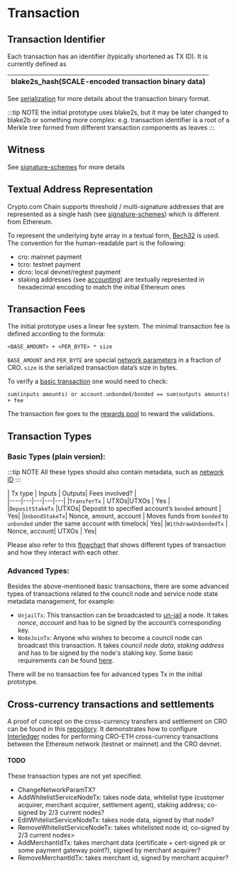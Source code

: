 # Transaction

## Transaction Identifier

Each transaction has an identifier (typically shortened as TX ID). It is currently defined as

|blake2s_hash(SCALE-encoded transaction binary data)|
|-|

See [serialization](./serialization) for more details about the transaction binary format.

:::tip NOTE
 the initial prototype uses blake2s, but it may be later changed to blake2b or something more complex: e.g. transaction identifier is a root of a Merkle tree formed from different transaction components as leaves
:::

## Witness

See [signature-schemes](./signature-schemes) for more details

## Textual Address Representation

Crypto.com Chain supports threshold / multi-signature addresses that are represented as a single hash (see [signature-schemes](./signature-schemes)) which is different from Ethereum.

To represent the underlying byte array in a textual form, [Bech32](https://github.com/bitcoin/bips/blob/master/bip-0173.mediawiki) is used. The convention for the human-readable part is the following:

- cro: mainnet payment
- tcro: testnet payment
- dcro: local devnet/regtest payment
- staking addresses (see [accounting](./transaction-accounting-model)) are textually represented in hexadecimal encoding to match the initial Ethereum ones

## Transaction Fees

The initial prototype uses a linear fee system. The minimal transaction fee is defined according to the formula:

```
<BASE_AMOUNT> + <PER_BYTE> * size
```

`BASE_AMOUNT` and `PER_BYTE` are special [network parameters](./network-parameters.md) in a fraction of CRO. `size` is the serialized transaction data’s size in bytes.

To verify a [basic transaction](#transaction-types) one would need to check: 

```
sum(inputs amounts) or account.unbonded/bonded == sum(outputs amounts) + fee
```

The transaction fee goes to the [rewards pool](#rewards) to reward the validations.

## Transaction Types

### Basic Types (plain version):

:::tip NOTE
All these types should also contain metadata, such as [network ID](./chain-id-and-network-id.md#network-id)
:::

| Tx type |  Inputs | Outputs|   Fees involved?  |   
|----|---|---|---|---|
|`TransferTx`    | UTXOs|UTXOs   |  Yes |   
|`DepositStakeTx` |UTXOs| Depostit to specified account’s `bonded` amount  |  Yes|
|`UnbondStakeTx`| Nonce, amount, account | Moves funds from `bonded` to `unbonded` under the same account with timelock| Yes|
|`WithdrawUnbondedTx` | Nonce, account| UTXOs | Yes|

Please also refer to this [flowchart](./send_your_first_transaction.md#types-of-transaction-and-address) that shows different types of transaction and how they interact with each other.

### Advanced Types:
Besides the above-mentioned basic transactions, there are some advanced types of transactions related to the council node and service node state metadata management, for example:
- `UnjailTx`: This transaction can be broadcasted to [un-jail](./staking.md#un-jailing) a node. It takes *nonce*, *account* and has to be signed by the account’s corresponding key.
- `NodeJoinTx`: Anyone who wishes to become a council node can broadcast this transaction. It takes *council node data*, *staking address* and has to be signed by the node's staking key. Some basic requirements can be found  [here](./staking.md#joining-the-network). 

There will be no transaction fee for advanced types Tx in the initial prototype.

## Cross-currency transactions and settlements
A proof of concept on the cross-currency transfers and settlement on CRO can be found in this [repository](https://github.com/crypto-com/settlement-cro). It demonstrates how to configure [Interledger](https://github.com/interledger) nodes for performing CRO-ETH cross-currency transactions between the Ethereum network (testnet or mainnet) and the CRO devnet.

#### TODO
These transaction types are not yet specified:

- ChangeNetworkParamTX?
- AddWhitelistServiceNodeTx: takes node data, whitelist type (customer acquirer, merchant acquirer, settlement agent), staking address; co-signed by 2/3 current nodes?
- EditWhitelistServiceNodeTx: takes node data, signed by that node?
- RemoveWhitelistServiceNodeTx: takes whitelisted node id; co-signed by 2/3 current nodes>
- AddMerchantIdTx: takes merchant data (certificate + cert-signed pk or some payment gateway point?), signed by merchant acquirer?
- RemoveMerchantIdTx: takes merchant id, signed by merchant acquirer?
